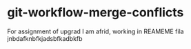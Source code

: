 # git-workflow-merge-conflicts
For assignment of upgrad
I am afrid, working in REAMEME fila
jnbdafknbfkjadsbfkadbkfb
